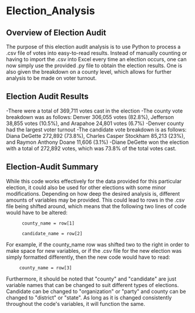 # Election_Analysis

## Overview of Election Audit

The purpose of this election audit analysis is to use Python to process a .csv file of votes into easy-to-read results. Instead of manually counting or having to import the .csv into Excel every time an election occurs, one can now simply use the provided .py file to obtain the election results. One is also given the breakdown on a county level, which allows for further analysis to be made on voter turnout.  

## Election Audit Results

-There were a total of 369,711 votes cast in the election
-The county vote breakdown was as follows: Denver 306,055 votes (82.8%), Jefferson 38,855 votes (10.5%), and Arapahoe 24,801 votes (6.7%)
-Denver county had the largest voter turnout
-The candidate vote breakdown is as follows: Diana DeGette 272,892 (73.8%), Charles Casper Stockham 85,213 (23%), and Raymon Anthony Doane 11,606 (3.1%)
-Diane DeGette won the election with a total of 272,892 votes, which was 73.8% of the total votes cast.

## Election-Audit Summary
While this code works effectively for the data provided for this particular election, it could also be used for other elections with some minor modifications. Depending on how deep the desired analysis is, different amounts of variables may be provided. This could lead to rows in the .csv file being shifted around, which means that the following two lines of code would have to be altered: 
            
          county_name = row[1]
          
          candidate_name = row[2]
          
For example, if the county_name row was shifted two to the right in order to make space for new variables, or if the .csv file for the new election was simply formatted differently, then the new code would have to read: 
         
         county_name = row[3]
          
Furthermore, it should be noted that "county" and "candidate" are just variable names that can be changed to suit different types of elections. Candidate can be changed to "organization" or "party" and county can be changed to "district" or "state". As long as it is changed consistently throughout the code's variables, it will function the same.        
